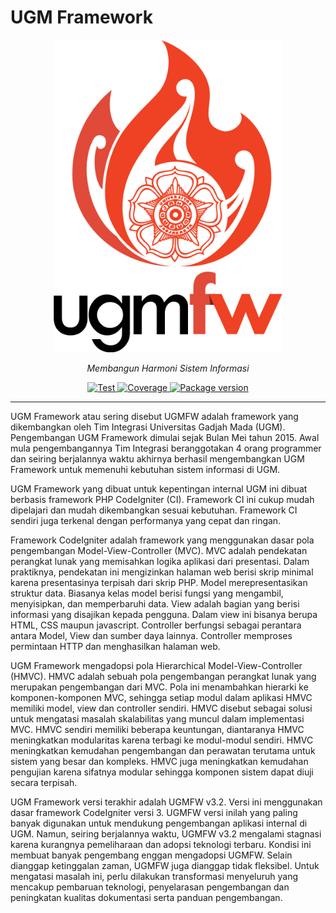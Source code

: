 # UGM Framework

<style>
.md-content .md-typeset h1 { display: none; }
</style>

<p align="center">
  <a href="https://dti.ugm.ac.id"><img src="assets/ugmfw.png" style="max-height: 500px;" alt="FastAPI"></a>
</p>
<p align="center">
    <em>Membangun Harmoni Sistem Informasi</em>
</p>
<p align="center">
<a href="https://git.dev.ugm.ac.id/ugmfw/guidelines" target="_blank">
    <img src="https://git.dev.ugm.ac.id/ugmfw/guidelines/badges/0.0.10/pipeline.svg" alt="Test">
</a>
<a href="https://git.dev.ugm.ac.id/ugmfw/guidelines" target="_blank">
    <img src="https://git.dev.ugm.ac.id/ugmfw/guidelines/badges/0.0.10/coverage.svg" alt="Coverage">
</a>
<a href="https://git.dev.ugm.ac.id/ugmfw/guidelines" target="_blank">
    <img src="https://git.dev.ugm.ac.id/ugmfw/guidelines/-/badges/release.svg" alt="Package version">
</a>
</p>

---

UGM Framework atau sering disebut UGMFW adalah framework yang dikembangkan oleh Tim Integrasi Universitas Gadjah Mada (UGM). Pengembangan UGM Framework dimulai sejak Bulan Mei tahun 2015. Awal mula pengembangannya Tim Integrasi beranggotakan 4 orang programmer dan seiring berjalannya waktu akhirnya berhasil mengembangkan UGM Framework untuk memenuhi kebutuhan sistem informasi di UGM.

UGM Framework yang dibuat untuk kepentingan internal UGM ini dibuat berbasis framework PHP CodeIgniter (CI). Framework CI ini cukup mudah dipelajari dan mudah dikembangkan sesuai kebutuhan. Framework CI sendiri juga terkenal dengan performanya yang cepat dan ringan.

Framework CodeIgniter adalah framework yang menggunakan dasar pola pengembangan Model-View-Controller (MVC). MVC adalah pendekatan perangkat lunak yang memisahkan logika aplikasi dari presentasi. Dalam praktiknya, pendekatan ini mengizinkan halaman web berisi skrip minimal karena presentasinya terpisah dari skrip PHP. Model merepresentasikan struktur data. Biasanya kelas model berisi fungsi yang mengambil, menyisipkan, dan memperbaruhi data. View adalah bagian yang berisi informasi yang disajikan kepada pengguna. Dalam view ini bisanya berupa HTML, CSS maupun javascript. Controller berfungsi sebagai perantara antara Model, View dan sumber daya lainnya. Controller memproses permintaan HTTP dan menghasilkan halaman web.

UGM Framework mengadopsi pola Hierarchical Model-View-Controller (HMVC). HMVC adalah sebuah pola pengembangan perangkat lunak yang merupakan pengembangan dari MVC. Pola ini menambahkan hierarki ke komponen-komponen MVC, sehingga setiap modul dalam aplikasi HMVC memiliki model, view dan controller sendiri. HMVC disebut sebagai solusi untuk mengatasi masalah skalabilitas yang muncul dalam implementasi MVC. HMVC sendiri memiliki beberapa keuntungan, diantaranya HMVC meningkatkan modularitas karena terbagi ke modul-modul sendiri. HMVC meningkatkan kemudahan pengembangan dan perawatan terutama untuk sistem yang besar dan kompleks. HMVC juga meningkatkan kemudahan pengujian karena sifatnya modular sehingga komponen sistem dapat diuji secara terpisah.

UGM Framework versi terakhir adalah UGMFW v3.2. Versi ini menggunakan dasar framework CodeIgniter versi 3. UGMFW versi inilah yang paling banyak digunakan untuk mendukung pengembangan aplikasi internal di UGM. Namun, seiring berjalannya waktu, UGMFW v3.2 mengalami stagnasi karena kurangnya pemeliharaan dan adopsi teknologi terbaru. Kondisi ini membuat banyak pengembang enggan mengadopsi UGMFW. Selain dianggap ketinggalan zaman, UGMFW juga dianggap tidak fleksibel. Untuk mengatasi masalah ini, perlu dilakukan transformasi menyeluruh yang mencakup pembaruan teknologi, penyelarasan pengembangan dan peningkatan kualitas dokumentasi serta panduan pengembangan.
